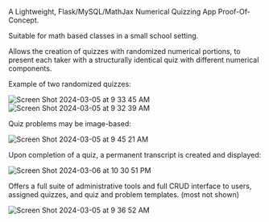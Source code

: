 A Lightweight, Flask/MySQL/MathJax Numerical Quizzing App Proof-Of-Concept.

Suitable for math based classes in a small school setting.

Allows the creation of quizzes with randomized numerical portions, to present each taker with a structurally identical
quiz with different numerical components.


Example of two randomized quizzes:

![Screen Shot 2024-03-05 at 9 33 45 AM](https://github.com/oscarpoppa/qgen/assets/69337264/b9af64b9-1805-44fe-b464-053c29f7d1c5)
![Screen Shot 2024-03-05 at 9 32 39 AM](https://github.com/oscarpoppa/qgen/assets/69337264/d9f1bb12-864b-4306-89b7-f97846bf34e2)

Quiz problems may be image-based:

![Screen Shot 2024-03-05 at 9 45 21 AM](https://github.com/oscarpoppa/qgen/assets/69337264/4583e1b5-d591-4f2d-8b73-a22a1331f241)

Upon completion of a quiz, a permanent transcript is created and displayed:

![Screen Shot 2024-03-06 at 10 30 51 PM](https://github.com/oscarpoppa/qgen/assets/69337264/4a00329d-8ebd-4c2d-b6d5-fcd6562818b4)


Offers a full suite of administrative tools and full CRUD interface to users, assigned quizzes, and quiz and problem templates. (most not shown)

![Screen Shot 2024-03-05 at 9 36 52 AM](https://github.com/oscarpoppa/qgen/assets/69337264/d3ed422c-3996-4880-86ea-8cea3b4dc0e8)

